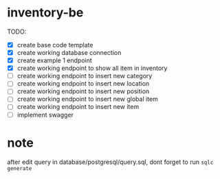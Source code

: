 # inventory-be

TODO:
- [x] create base code template
- [x] create working database connection
- [x] create example 1 endpoint
- [x] create working endpoint to show all item in inventory
- [ ] create working endpoint to insert new category
- [ ] create working endpoint to insert new location
- [ ] create working endpoint to insert new position
- [ ] create working endpoint to insert new global item
- [ ] create working endpoint to insert new item
- [ ] implement swagger

# note
after edit query in database/postgresql/query.sql, dont forget to run
`sqlc generate`
